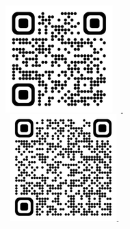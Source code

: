 <p align="center">
  <a href="https://nishantksingh0.github.io" target="_blank">
    <img src="./Images/PortfolioQR.png" alt="Portfolio" width="250" style="margin-right: 20px;" />
  </a>&nbsp;&nbsp;&nbsp;&nbsp;&nbsp;
  <a href="https://drive.google.com/drive/folders/1Iw7zUD1ZVfs0j0oA_iUXxHWQy9jgd9pT?usp=sharing" target="_blank">
    <img src="./Images/ResumeQR.png" alt="Resume" width="250" />
  </a>&nbsp;&nbsp;&nbsp;&nbsp;&nbsp;
</p>
